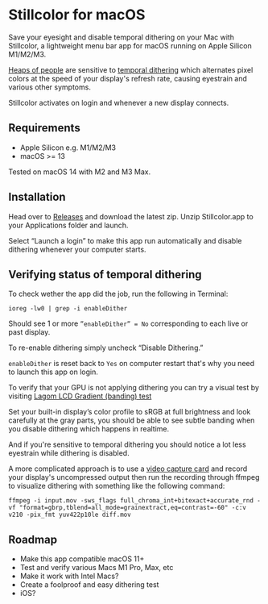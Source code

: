 # Stillcolor for macOS
Save your eyesight and disable temporal dithering on your Mac with Stillcolor, a lightweight menu bar app for macOS running on Apple Silicon M1/M2/M3.

[Heaps of people](https://ledstrain.org/) are sensitive to [temporal dithering](https://en.wikipedia.org/wiki/Frame_rate_control) which alternates pixel colors at the speed of your display's refresh rate, causing eyestrain and various other symptoms.

Stillcolor activates on login and whenever a new display connects.

## Requirements
- Apple Silicon e.g. M1/M2/M3
- macOS >= 13

Tested on macOS 14 with M2 and M3 Max.

## Installation
Head over to [Releases](https://github.com/aiaf/Stillcolor/releases) and download the latest zip. Unzip Stillcolor.app to your Applications folder and launch.

Select “Launch a login” to make this app run automatically and disable dithering whenever your computer starts.

## Verifying status of temporal dithering

To check wether the app did the job, run the following in Terminal:

`ioreg -lw0 | grep -i enableDither`

Should see 1 or more `”enableDither” = No` corresponding to each live or past display.

To re-enable dithering simply uncheck “Disable Dithering.”

`enableDither` is reset back to `Yes` on computer restart that's why you need to launch this app on login.

To verify that your GPU is not applying dithering you can try a visual test by visiting [Lagom LCD Gradient (banding) test](http://www.lagom.nl/lcd-test/gradient.php) 

Set your built-in display’s color profile to sRGB at full brightness and look carefully at the gray parts, you should be able to see subtle banding when you disable dithering which happens in realtime.

And if you're sensitive to temporal dithering you should notice a lot less eyestrain while dithering is disabled.

A more complicated approach is to use a [video capture card](https://www.blackmagicdesign.com/products/ultrastudio/techspecs/W-DLUS-12) and record your display's uncompressed output then run the recording through ffmpeg to visualize dithering with something like the following command: 

`ffmpeg -i input.mov -sws_flags full_chroma_int+bitexact+accurate_rnd -vf "format=gbrp,tblend=all_mode=grainextract,eq=contrast=-60" -c:v v210 -pix_fmt yuv422p10le diff.mov`

## Roadmap
- Make this app compatible macOS 11+
- Test and verify various Macs M1 Pro, Max, etc
- Make it work with Intel Macs?
- Create a foolproof and easy dithering test
- iOS?





